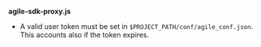 **agile-sdk-proxy.js**
* A valid user token must be set in `$PROJECT_PATH/conf/agile_conf.json`. This accounts also if the token expires.

